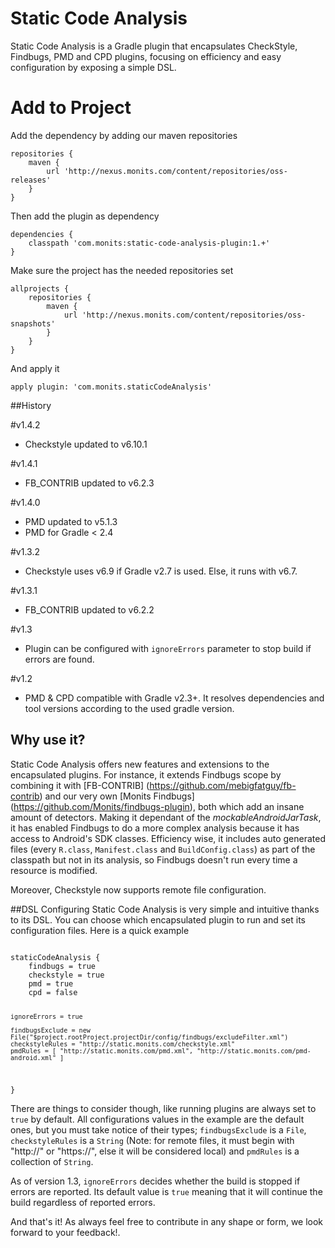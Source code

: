 # Static Code Analysis

Static Code Analysis is a Gradle plugin that encapsulates CheckStyle,
Findbugs, PMD and CPD plugins, focusing on efficiency and easy configuration
by exposing a simple DSL.

# Add to Project

Add the dependency by adding our maven repositories

```
repositories {
    maven {
        url 'http://nexus.monits.com/content/repositories/oss-releases'
    }
}
```

Then add the plugin as dependency

```
dependencies {
    classpath 'com.monits:static-code-analysis-plugin:1.+'
}
```

Make sure the project has the needed repositories set

```
allprojects {
    repositories {
        maven {
            url 'http://nexus.monits.com/content/repositories/oss-snapshots'
        }
    }
}
```

And apply it

```
apply plugin: 'com.monits.staticCodeAnalysis'
```

##History

#v1.4.2

* Checkstyle updated to v6.10.1

#v1.4.1

* FB_CONTRIB updated to v6.2.3

#v1.4.0

* PMD updated to v5.1.3
* PMD for Gradle < 2.4

#v1.3.2

* Checkstyle uses v6.9 if Gradle v2.7 is used. Else, it runs with v6.7.

#v1.3.1

* FB_CONTRIB updated to v6.2.2

#v1.3

* Plugin can be configured with ``ignoreErrors`` parameter to stop build if errors are found.

#v1.2

* PMD & CPD compatible with Gradle v2.3+. It resolves dependencies and tool versions according to
the used gradle version.

## Why use it?

Static Code Analysis offers new features and extensions to the encapsulated plugins. For instance,
it extends Findbugs scope by combining it with [FB-CONTRIB] (https://github.com/mebigfatguy/fb-contrib)
and our very own [Monits Findbugs] (https://github.com/Monits/findbugs-plugin), both which add an
insane amount of detectors. Making it dependant of the *mockableAndroidJarTask*, it has enabled Findbugs
to do a more complex analysis because it has access to Android's SDK classes. Efficiency wise, it includes
auto generated files (every ``R.class``, ``Manifest.class`` and ``BuildConfig.class``) as part of the
classpath but not in its analysis, so Findbugs doesn't run every time a resource is modified.

Moreover, Checkstyle now supports remote file configuration.

##DSL
Configuring Static Code Analysis is very simple and intuitive thanks to its DSL. You can choose
which encapsulated plugin to run and set its configuration files. Here is a quick example

<code>
staticCodeAnalysis {
    findbugs = true
    checkstyle = true
    pmd = true
    cpd = false

    ignoreErrors = true

    findbugsExclude = new File("$project.rootProject.projectDir/config/findbugs/excludeFilter.xml")
    checkstyleRules = "http://static.monits.com/checkstyle.xml"
    pmdRules = [ "http://static.monits.com/pmd.xml", "http://static.monits.com/pmd-android.xml" ]
}
</code>

There are things to consider though, like running plugins are always set to ``true`` by default.
All configurations values in the example are the default ones, but you must take notice of their types;
``findbugsExclude`` is a ``File``, ``checkstyleRules`` is a ``String`` (Note: for remote files, it must
begin with "http://" or "https://", else it will be considered local) and ``pmdRules`` is a
collection of ``String``.

As of version 1.3, ``ignoreErrors`` decides whether the build is stopped if errors are reported. Its default
value is ``true`` meaning that it will continue the build regardless of reported errors.

And that's it! As always feel free to contribute in any shape or form, we look forward to your feedback!.



